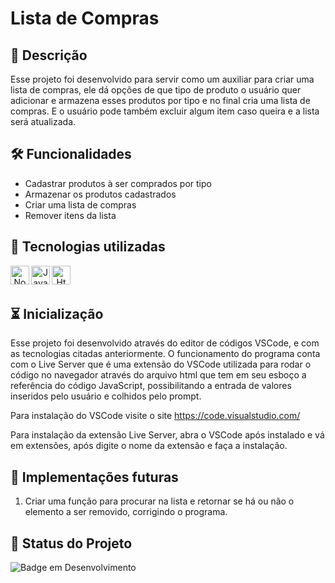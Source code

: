 # Lista de Compras

## 📖  Descrição

Esse projeto foi desenvolvido para servir como um auxiliar para criar uma lista de compras, ele dá opções de que tipo de produto o usuário quer adicionar e armazena esses produtos por tipo e no final cria uma lista de compras. E o usuário pode também excluir algum item caso queira e a lista será atualizada.

## 🛠️ Funcionalidades

- Cadastrar produtos à ser comprados por tipo
- Armazenar os produtos cadastrados 
- Criar uma lista de compras
- Remover itens da lista

## 👾 Tecnologias utilizadas 
<div align="center">
<img align="left" alt="Node" height="30" width="30" src="https://cdn.jsdelivr.net/gh/devicons/devicon@latest/icons/nodejs/nodejs-original.svg">
<img align="left" alt="Javascript" height="30" width="30" src="https://cdn.jsdelivr.net/gh/devicons/devicon@latest/icons/javascript/javascript-original.svg">
<img align="left" alt="Html" height="30" width="30" src="https://cdn.jsdelivr.net/gh/devicons/devicon@latest/icons/html5/html5-original.svg">

</div>
<br/><br/>

## ⏳ Inicialização

Esse projeto foi desenvolvido através do editor de códigos VSCode, e com as tecnologias citadas anteriormente. O funcionamento do programa conta com o Live Server que é uma extensão do VSCode utilizada para rodar o código no navegador através do arquivo html que tem em seu esboço a referência do código JavaScript, possibilitando a entrada de valores inseridos pelo usuário e colhidos pelo prompt. 

Para instalação do VSCode visite o site https://code.visualstudio.com/

Para instalação da extensão Live Server, abra o VSCode após instalado e vá em extensões, após digite o nome da extensão e faça a instalação.

## 🔮 Implementações futuras
1. Criar uma função para procurar na lista e retornar se há ou não o elemento a ser removido, corrigindo o programa.

## 🔎 Status do Projeto

![Badge em Desenvolvimento](https://img.shields.io/badge/Status-Em%20Desenvolvimento-green)
